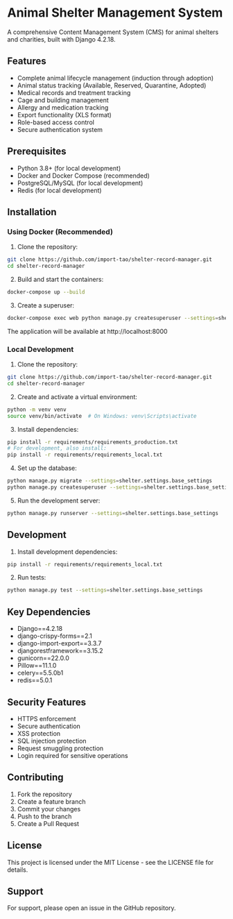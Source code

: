 # Animal Shelter Management System

A comprehensive Content Management System (CMS) for animal shelters and charities, built with Django 4.2.18.

## Features

- Complete animal lifecycle management (induction through adoption)
- Animal status tracking (Available, Reserved, Quarantine, Adopted)
- Medical records and treatment tracking
- Cage and building management
- Allergy and medication tracking
- Export functionality (XLS format)
- Role-based access control
- Secure authentication system

## Prerequisites

- Python 3.8+ (for local development)
- Docker and Docker Compose (recommended)
- PostgreSQL/MySQL (for local development)
- Redis (for local development)

## Installation

### Using Docker (Recommended)

1. Clone the repository:
```bash
git clone https://github.com/import-tao/shelter-record-manager.git
cd shelter-record-manager
```

2. Build and start the containers:
```bash
docker-compose up --build
```

3. Create a superuser:
```bash
docker-compose exec web python manage.py createsuperuser --settings=shelter.settings.base_settings
```

The application will be available at http://localhost:8000

### Local Development

1. Clone the repository:
```bash
git clone https://github.com/import-tao/shelter-record-manager.git
cd shelter-record-manager
```

2. Create and activate a virtual environment:
```bash
python -m venv venv
source venv/bin/activate  # On Windows: venv\Scripts\activate
```

3. Install dependencies:
```bash
pip install -r requirements/requirements_production.txt
# For development, also install:
pip install -r requirements/requirements_local.txt
```

4. Set up the database:
```bash
python manage.py migrate --settings=shelter.settings.base_settings
python manage.py createsuperuser --settings=shelter.settings.base_settings
```

5. Run the development server:
```bash
python manage.py runserver --settings=shelter.settings.base_settings
```

## Development

1. Install development dependencies:
```bash
pip install -r requirements/requirements_local.txt
```

2. Run tests:
```bash
python manage.py test --settings=shelter.settings.base_settings
```

## Key Dependencies

- Django==4.2.18
- django-crispy-forms==2.1
- django-import-export==3.3.7
- djangorestframework==3.15.2
- gunicorn==22.0.0
- Pillow==11.1.0
- celery==5.5.0b1
- redis==5.0.1

## Security Features

- HTTPS enforcement
- Secure authentication
- XSS protection
- SQL injection protection
- Request smuggling protection
- Login required for sensitive operations

## Contributing

1. Fork the repository
2. Create a feature branch
3. Commit your changes
4. Push to the branch
5. Create a Pull Request

## License

This project is licensed under the MIT License - see the LICENSE file for details.

## Support

For support, please open an issue in the GitHub repository.